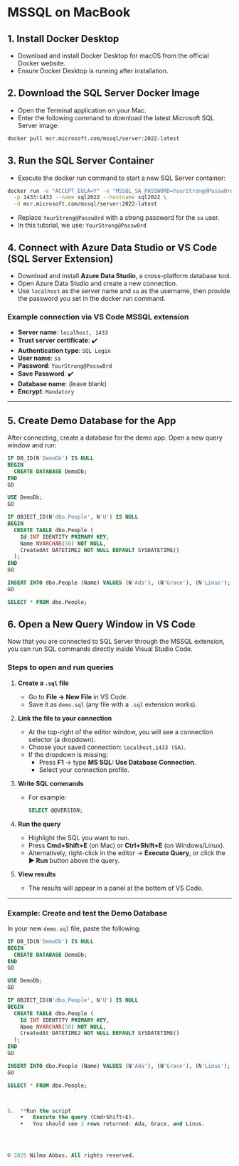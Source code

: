 # MSSQL on MacBook

## 1. Install Docker Desktop

- Download and install Docker Desktop for macOS from the official Docker website.
- Ensure Docker Desktop is running after installation.

## 2. Download the SQL Server Docker Image

- Open the Terminal application on your Mac.
- Enter the following command to download the latest Microsoft SQL Server image:

```bash
docker pull mcr.microsoft.com/mssql/server:2022-latest
```

## 3. Run the SQL Server Container

- Execute the docker run command to start a new SQL Server container:

```bash
docker run -e "ACCEPT_EULA=Y" -e "MSSQL_SA_PASSWORD=YourStrong@Passw0rd" \
  -p 1433:1433 --name sql2022 --hostname sql2022 \
  -d mcr.microsoft.com/mssql/server:2022-latest
```

- Replace `YourStrong@Passw0rd` with a strong password for the `sa` user.  
- In this tutorial, we use: `YourStrong@Passw0rd`

## 4. Connect with Azure Data Studio or VS Code (SQL Server Extension)

- Download and install **Azure Data Studio**, a cross-platform database tool.  
- Open Azure Data Studio and create a new connection.  
- Use `localhost` as the server name and `sa` as the username, then provide the password you set in the docker run command.

### Example connection via VS Code MSSQL extension

- **Server name**: `localhost, 1433`  
- **Trust server certificate**: ✔️  
- **Authentication type**: `SQL Login`  
- **User name**: `sa`  
- **Password**: `YourStrong@Passw0rd`  
- **Save Password**: ✔️  
- **Database name**: (leave blank)  
- **Encrypt**: `Mandatory`  

---

## 5. Create Demo Database for the App

After connecting, create a database for the demo app. Open a new query window and run:

```sql
IF DB_ID(N'DemoDb') IS NULL
BEGIN
  CREATE DATABASE DemoDb;
END
GO

USE DemoDb;
GO

IF OBJECT_ID(N'dbo.People', N'U') IS NULL
BEGIN
  CREATE TABLE dbo.People (
    Id INT IDENTITY PRIMARY KEY,
    Name NVARCHAR(50) NOT NULL,
    CreatedAt DATETIME2 NOT NULL DEFAULT SYSDATETIME()
  );
END
GO

INSERT INTO dbo.People (Name) VALUES (N'Ada'), (N'Grace'), (N'Linus');
GO

SELECT * FROM dbo.People;
```

## 6. Open a New Query Window in VS Code

Now that you are connected to SQL Server through the MSSQL extension, you can run SQL commands directly inside Visual Studio Code.

### Steps to open and run queries

1. **Create a `.sql` file**
   - Go to **File → New File** in VS Code.
   - Save it as `demo.sql` (any file with a `.sql` extension works).

2. **Link the file to your connection**
   - At the top-right of the editor window, you will see a connection selector (a dropdown).
   - Choose your saved connection: `localhost,1433 (SA)`.
   - If the dropdown is missing:
     - Press **F1** → type **MS SQL: Use Database Connection**.
     - Select your connection profile.

3. **Write SQL commands**
   - For example:
     ```sql
     SELECT @@VERSION;
     ```

4. **Run the query**
   - Highlight the SQL you want to run.
   - Press **Cmd+Shift+E** (on Mac) or **Ctrl+Shift+E** (on Windows/Linux).
   - Alternatively, right-click in the editor → **Execute Query**, or click the **▶ Run** button above the query.

5. **View results**
   - The results will appear in a panel at the bottom of VS Code.

---

### Example: Create and test the Demo Database

In your new `demo.sql` file, paste the following:

```sql
IF DB_ID(N'DemoDb') IS NULL
BEGIN
  CREATE DATABASE DemoDb;
END
GO

USE DemoDb;
GO

IF OBJECT_ID(N'dbo.People', N'U') IS NULL
BEGIN
  CREATE TABLE dbo.People (
    Id INT IDENTITY PRIMARY KEY,
    Name NVARCHAR(50) NOT NULL,
    CreatedAt DATETIME2 NOT NULL DEFAULT SYSDATETIME()
  );
END
GO

INSERT INTO dbo.People (Name) VALUES (N'Ada'), (N'Grace'), (N'Linus');
GO

SELECT * FROM dbo.People;



6.	**Run the script
	•	Execute the query (Cmd+Shift+E).
	•	You should see 3 rows returned: Ada, Grace, and Linus.




© 2025 Nilma Abbas. All rights reserved.